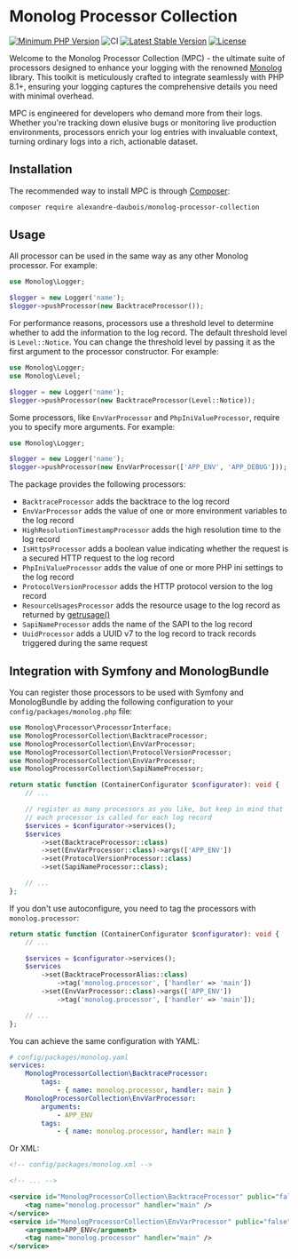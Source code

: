 # Monolog Processor Collection

[![Minimum PHP Version](https://img.shields.io/badge/php-%3E%3D%208.1-8892BF.svg?style=flat-square)](https://php.net/)
![CI](https://github.com/alexandre-daubois/monolog-processor-collection/actions/workflows/php.yml/badge.svg)
[![Latest Stable Version](http://poser.pugx.org/alexandre-daubois/monolog-processor-collection/v/stable)](https://packagist.org/packages/alexandre-daubois/monolog-processor-collection)
[![License](http://poser.pugx.org/alexandre-daubois/monolog-processor-collection/license)](https://packagist.org/packages/alexandre-daubois/monolog-processor-collection)

Welcome to the Monolog Processor Collection (MPC) - the ultimate suite of processors designed to enhance your logging
with the renowned [Monolog](https://github.com/Seldaek/monolog) library. This toolkit is meticulously crafted to
integrate seamlessly with PHP 8.1+, ensuring your logging captures the comprehensive details you need with minimal
overhead.

MPC is engineered for developers who demand more from their logs. Whether you're tracking down elusive bugs or
monitoring live production environments, processors enrich your log entries with invaluable context, turning
ordinary logs into a rich, actionable dataset.

## Installation

The recommended way to install MPC is through [Composer](https://getcomposer.org/):

```bash
composer require alexandre-daubois/monolog-processor-collection
```

## Usage

All processor can be used in the same way as any other Monolog processor. For example:

```php
use Monolog\Logger;

$logger = new Logger('name');
$logger->pushProcessor(new BacktraceProcessor());
```

For performance reasons, processors use a threshold level to determine whether to add the information to the log record.
The default threshold level is `Level::Notice`. You can change the threshold level by passing it as the first
argument to the processor constructor. For example:

```php
use Monolog\Logger;
use Monolog\Level;

$logger = new Logger('name');
$logger->pushProcessor(new BacktraceProcessor(Level::Notice));
```

Some processors, like `EnvVarProcessor` and `PhpIniValueProcessor`, require you to specify more
arguments. For example:

```php
use Monolog\Logger;

$logger = new Logger('name');
$logger->pushProcessor(new EnvVarProcessor(['APP_ENV', 'APP_DEBUG']));
```

The package provides the following processors:

- `BacktraceProcessor` adds the backtrace to the log record
- `EnvVarProcessor` adds the value of one or more environment variables to the log record
- `HighResolutionTimestampProcessor` adds the high resolution time to the log record
- `IsHttpsProcessor` adds a boolean value indicating whether the request is a secured HTTP request to the log record
- `PhpIniValueProcessor` adds the value of one or more PHP ini settings to the log record
- `ProtocolVersionProcessor` adds the HTTP protocol version to the log record
- `ResourceUsagesProcessor` adds the resource usage to the log record as returned by [getrusage()](https://www.php.net/manual/en/function.getrusage.php)
- `SapiNameProcessor` adds the name of the SAPI to the log record
- `UuidProcessor` adds a UUID v7 to the log record to track records triggered during the same request

## Integration with Symfony and MonologBundle

You can register those processors to be used with Symfony and MonologBundle by adding the following configuration to
your `config/packages/monolog.php` file:

```php
use Monolog\Processor\ProcessorInterface;
use MonologProcessorCollection\BacktraceProcessor;
use MonologProcessorCollection\EnvVarProcessor;
use MonologProcessorCollection\ProtocolVersionProcessor;
use MonologProcessorCollection\EnvVarProcessor;
use MonologProcessorCollection\SapiNameProcessor;

return static function (ContainerConfigurator $configurator): void {
    // ...

    // register as many processors as you like, but keep in mind that
    // each processor is called for each log record
    $services = $configurator->services();
    $services
        ->set(BacktraceProcessor::class)
        ->set(EnvVarProcessor::class)->args(['APP_ENV'])
        ->set(ProtocolVersionProcessor::class)
        ->set(SapiNameProcessor::class);

    // ...
};
```

If you don't use autoconfigure, you need to tag the processors with `monolog.processor`:

```php
return static function (ContainerConfigurator $configurator): void {
    // ...

    $services = $configurator->services();
    $services
        ->set(BacktraceProcessorAlias::class)
            ->tag('monolog.processor', ['handler' => 'main'])
        ->set(EnvVarProcessor::class)->args(['APP_ENV'])
            ->tag('monolog.processor', ['handler' => 'main']);

    // ...
};
```

You can achieve the same configuration with YAML:

```yaml
# config/packages/monolog.yaml
services:
    MonologProcessorCollection\BacktraceProcessor:
        tags:
            - { name: monolog.processor, handler: main }
    MonologProcessorCollection\EnvVarProcessor:
        arguments:
            - APP_ENV
        tags:
            - { name: monolog.processor, handler: main }
```

Or XML:

```xml
<!-- config/packages/monolog.xml -->

<!-- ... -->

<service id="MonologProcessorCollection\BacktraceProcessor" public="false">
    <tag name="monolog.processor" handler="main" />
</service>
<service id="MonologProcessorCollection\EnvVarProcessor" public="false">
    <argument>APP_ENV</argument>
    <tag name="monolog.processor" handler="main" />
</service>
```
